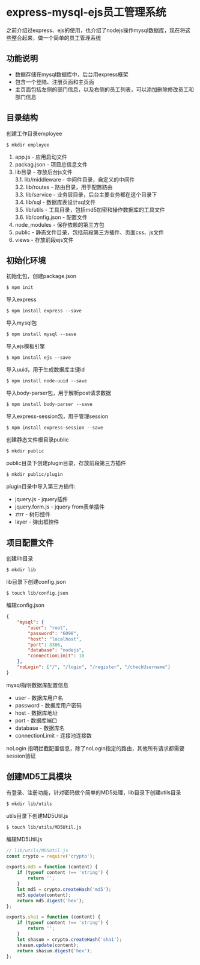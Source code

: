 # express-mysql-ejs员工管理系统
之前介绍过express、ejs的使用，也介绍了nodejs操作mysql数据库，现在将这些整合起来，做一个简单的员工管理系统

## 功能说明

* 数据存储在mysql数据库中，后台用express框架
* 包含一个登陆、注册页面和主页面
* 主页面包括左侧的部门信息，以及右侧的员工列表，可以添加删除修改员工和部门信息

## 目录结构
创建工作目录employee
```
$ mkdir employee
```

1. app.js - 应用启动文件    
2. packag.json - 项目总信息文件    
3. lib目录 - 存放后台js文件    
  3.1. lib/middleware - 中间件目录，自定义的中间件    
  3.2. lib/routes - 路由目录，用于配置路由    
  3.3. lib/service - 业务层目录，后台主要业务都在这个目录下    
  3.4. lib/sql - 数据库表设计sql文件    
  3.5. lib/utils - 工具目录，包括md5加密和操作数据库的工具文件    
  3.6. lib/config.json - 配置文件    
4. node_modules - 保存依赖的第三方包    
5. public - 静态文件目录，包括前段第三方插件、页面css、js文件    
6. views - 存放前段ejs文件    

## 初始化环境
初始化包，创建package.json
```
$ npm init
```

导入express
```
$ npm install express --save
```

导入mysql包
```
$ npm install mysql --save
```

导入ejs模板引擎
```
$ npm install ejs --save
```

导入uuid，用于生成数据库主键id
```
$ npm install node-uuid --save
```

导入body-parser包，用于解析post请求数据
```
$ npm install body-parser --save
```

导入express-session包，用于管理session
```
$ npm install express-session --save
```

创建静态文件根目录public
```
$ mkdir public
```

public目录下创建plugin目录，存放前段第三方插件
```
$ mkdir public/plugin
```

plugin目录中导入第三方插件:
* jquery.js - jquery插件
* jquery.form.js - jquery from表单插件
* ztrr - 树形控件
* layer - 弹出框控件

## 项目配置文件
创建lib目录
```
$ mkdir lib
```

lib目录下创建config.json
```
$ touch lib/config.json
```

编辑config.json
```json
{
	"mysql": {
		"user": "root",
		"password": "6098",
		"host": "localhost",
		"port": 3306,
		"database": "nodejs",
		"connectionLimit": 10
	},
	"noLogin": ["/", "/login", "/register", "/checkUsername"]
}
```
mysql指明数据库配置信息
* user - 数据库用户名
* password - 数据库用户密码
* host - 数据库地址
* port - 数据库端口
* database - 数据库名
* connectionLimit - 连接池连接数

noLogin 指明拦截配置信息，除了noLogin指定的路由，其他所有请求都需要session验证

## 创建MD5工具模块
有登录、注册功能，针对密码做个简单的MD5处理，lib目录下创建utils目录
```
$ mkdir lib/utils
```

utils目录下创建MD5Util.js
```
$ touch lib/utils/MD5Util.js
```

编辑MD5Util.js
```javascript
// lib/utils/MD5Util.js
const crypto = require('crypto');

exports.md5 = function (content) {
	if (typeof content !== 'string') {
		return '';
	}
	let md5 = crypto.createHash('md5');
	md5.update(content);
	return md5.digest('hex');
};

exports.sha1 = function (content) {
	if (typeof content !== 'string') {
		return '';
	}
	let shasum = crypto.createHash('sha1');
	shasum.update(content);
	return shasum.digest('hex');
};
```
